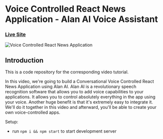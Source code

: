 # Voice Controlled React News Application - Alan AI Voice Assistant

### [Live Site](https://alan-news-app.netlify.app/)

![Voice Controlled React News Application](https://user-images.githubusercontent.com/63579089/119833624-e2cce380-bf1c-11eb-959b-f6924674a48f.png)

## Introduction
This is a code repository for the corresponding video tutorial. 

In this video, we're going to build a Conversational Voice Controlled React News Application using Alan AI. Alan AI is a revolutionary speech recognition software that allows you to add voice capabilities to your applications. It allows you to control absolutely everything in the app using your voice. Another huge benefit is that it's extremely easy to integrate it. We'll do it together in this video and afterward, you'll be able to create your own voice-controlled apps.  

Setup:
- run ```npm i && npm start``` to start development server
